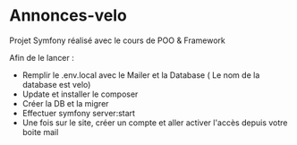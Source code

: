 # Annonces-velo
Projet Symfony réalisé avec le cours de POO & Framework

Afin de le lancer :

- Remplir le .env.local avec le Mailer et la Database ( Le nom de la database est velo)
- Update et installer le composer
- Créer la DB et la migrer
- Effectuer symfony server:start
- Une fois sur le site, créer un compte et aller activer l'accès depuis votre boite mail
